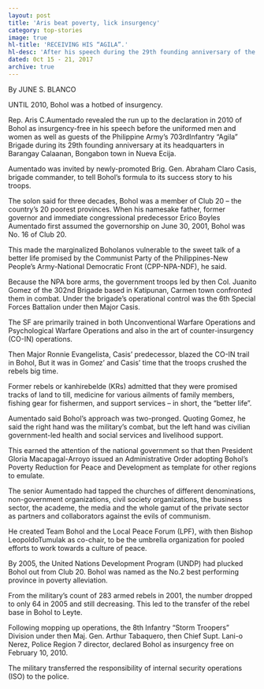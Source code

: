 ```yaml
---
layout: post
title: 'Aris beat poverty, lick insurgency'
category: top-stories
image: true
hl-title: 'RECEIVING HIS “AGILA”.'
hl-desc: 'After his speech during the 29th founding anniversary of the 703rd Infantry Brigade based in Barangay Calaanan, Bongabon, Nueva Edija province, Rep. Erico Aristotle Aumentado (right) of Bohol’s 2nd District receives a replica of a Philippine eagle that is the brigade’s official symbol, from the commander, newly promoted Brig. Gen. Abraham Claro Casis. Casis was part of the military-civilian team-up that led to the crushing of the CPP-NDF-NPA insurgency in Bohol during Aumentado’s father Erico’s incumbency as governor. Photo: Aris Aumentado’s Facebook Account'
dated: 0ct 15 - 21, 2017
archive: true
---
```


By JUNE S. BLANCO

UNTIL 2010, Bohol was a hotbed of insurgency.

Rep. Aris C.Aumentado revealed the run up to the declaration in 2010 of Bohol as insurgency-free in his speech before the uniformed men and women as well as guests of the Philippine Army’s 703rdInfantry “Agila” Brigade during its 29th founding anniversary at its headquarters in Barangay Calaanan, Bongabon town in Nueva Ecija.

Aumentado was invited by newly-promoted Brig. Gen. Abraham Claro Casis, brigade commander, to tell Bohol’s formula to its success story to his troops.

The solon said for three decades, Bohol was a member of Club 20 – the country’s 20 poorest provinces. When his namesake father, former governor and immediate congressional predecessor Erico Boyles Aumentado first assumed the governorship on June 30, 2001, Bohol was No. 16 of Club 20.

This made the marginalized Boholanos vulnerable to the sweet talk of a better life promised by the Communist Party of the Philippines-New People’s Army-National Democratic Front (CPP-NPA-NDF), he said.

Because the NPA bore arms, the government troops led by then Col. Juanito Gomez of the 302nd Brigade based in Katipunan, Carmen town confronted them in combat. Under the brigade’s operational control was the 6th Special Forces Battalion under then Major Casis.

The SF are primarily trained in both Unconventional Warfare Operations and Psychological Warfare Operations and also in the art of counter-insurgency (CO-IN) operations.

Then Major Ronnie Evangelista, Casis’ predecessor, blazed the CO-IN trail in Bohol, But it was in Gomez’ and Casis’ time that the troops crushed the rebels big time.

Former rebels or kanhirebelde (KRs) admitted that they were promised tracks of land to till, medicine for various ailments of family members, fishing gear for fishermen, and support services – in short, the “better life”.

Aumentado said Bohol’s approach was two-pronged. Quoting Gomez, he said the right hand was the military’s combat, but the left hand was civilian government-led health and social services and livelihood support.

This earned the attention of the national government so that then President Gloria Macapagal-Arroyo issued an Administrative Order adopting Bohol’s Poverty Reduction for Peace and Development as template for other regions to emulate.

The senior Aumentado had tapped the churches of different denominations, non-government organizations, civil society organizations, the business sector, the academe, the media and the whole gamut of the private sector as partners and collaborators against the evils of communism.

He created Team Bohol and the Local Peace Forum (LPF), with then Bishop LeopoldoTumulak as co-chair, to be the umbrella organization for pooled efforts to work towards a culture of peace.

By 2005, the United Nations Development Program (UNDP) had plucked Bohol out from Club 20. Bohol was named as the No.2 best performing province in poverty alleviation.

From the military’s count of 283 armed rebels in 2001, the number dropped to only 64 in 2005 and still decreasing. This led to the transfer of the rebel base in Bohol to Leyte.

Following mopping up operations, the 8th Infantry “Storm Troopers” Division under then Maj. Gen. Arthur Tabaquero, then Chief Supt. Lani-o Nerez, Police Region 7 director, declared Bohol as insurgency free on February 10, 2010.

The military transferred the responsibility of internal security operations (ISO) to the police.

